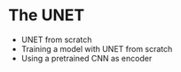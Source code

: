 # The UNET

* UNET from scratch
* Training a model with UNET from scratch
* Using a pretrained CNN as encoder
